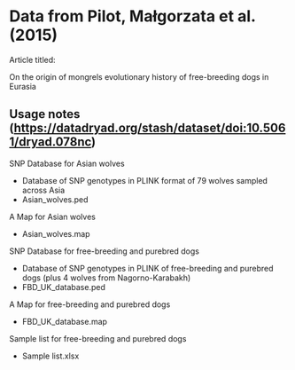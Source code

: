 # Data from Pilot, Małgorzata et al. (2015) 
Article titled:

On the origin of mongrels evolutionary history of free-breeding dogs in Eurasia 

## Usage notes (https://datadryad.org/stash/dataset/doi:10.5061/dryad.078nc)

SNP Database for Asian wolves
*   Database of SNP genotypes in PLINK format of 79 wolves sampled across Asia
*   Asian_wolves.ped

A Map for Asian wolves
*   Asian_wolves.map

SNP Database for free-breeding and purebred dogs
*   Database of SNP genotypes in PLINK of free-breeding and purebred dogs (plus 4 wolves from Nagorno-Karabakh)
*   FBD_UK_database.ped

A Map for free-breeding and purebred dogs
*   FBD_UK_database.map

Sample list for free-breeding and purebred dogs
*   Sample list.xlsx




